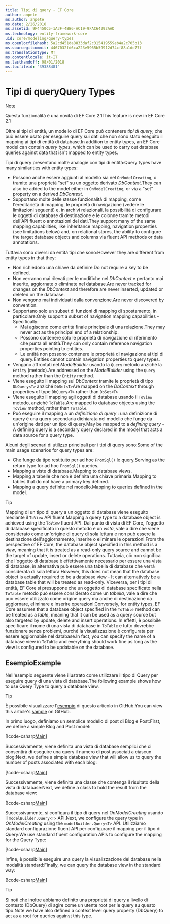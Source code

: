 ```yaml
---
title: Tipi di query - EF Core
author: anpete
ms.author: anpete
ms.date: 2/26/2018
ms.assetid: 9F4450C5-1A3F-4BB6-AC19-9FAC64292AAD
ms.technology: entity-framework-core
uid: core/modeling/query-types
ms.openlocfilehash: 5a2cd451da8833daf2c315419559eb4a2c705b13
ms.sourcegitcommit: 4467032fd6ca223e5965b59912d74cf88a1dd77f
ms.translationtype: MT
ms.contentlocale: it-IT
ms.lasthandoff: 08/01/2018
ms.locfileid: "39388481"
---
```

# <a name="query-types"></a><span data-ttu-id="05ce1-102">Tipi di query</span><span class="sxs-lookup"><span data-stu-id="05ce1-102">Query Types</span></span>
> [!NOTE]
> <span data-ttu-id="05ce1-103">Questa funzionalità è una novità di EF Core 2.1</span><span class="sxs-lookup"><span data-stu-id="05ce1-103">This feature is new in EF Core 2.1</span></span>

<span data-ttu-id="05ce1-104">Oltre ai tipi di entità, un modello di EF Core può contenere _tipi di query_, che può essere usato per eseguire query sui dati che non sono stato eseguito il mapping ai tipi di entità di database.</span><span class="sxs-lookup"><span data-stu-id="05ce1-104">In addition to entity types, an EF Core model can contain _query types_, which can be used to carry out database queries against data that isn't mapped to entity types.</span></span>

<span data-ttu-id="05ce1-105">Tipi di query presentano molte analogie con tipi di entità:</span><span class="sxs-lookup"><span data-stu-id="05ce1-105">Query types have many similarities with entity types:</span></span>

- <span data-ttu-id="05ce1-106">Possono anche essere aggiunti al modello sia nel `OnModelCreating`, o tramite una proprietà "set" su un oggetto derivato _DbContext_.</span><span class="sxs-lookup"><span data-stu-id="05ce1-106">They can also be added to the model either in `OnModelCreating`, or via a "set" property on a derived _DbContext_.</span></span>
- <span data-ttu-id="05ce1-107">Supportano molte delle stesse funzionalità di mapping, come l'ereditarietà di mapping, le proprietà di navigazione (vedere le limitazioni seguenti) e, in archivi relazionali, la possibilità di configurare le oggetti di database di destinazione e le colonne tramite metodi dell'API fluent o annotazioni dei dati.</span><span class="sxs-lookup"><span data-stu-id="05ce1-107">They support many of the same mapping capabilities, like inheritance mapping, navigation properties (see limitations below) and, on relational stores, the ability to configure the target database objects and columns via fluent API methods or data annotations.</span></span>

<span data-ttu-id="05ce1-108">Tuttavia sono diversi da entità tipi che sono:</span><span class="sxs-lookup"><span data-stu-id="05ce1-108">However they are different from entity types in that they:</span></span>

- <span data-ttu-id="05ce1-109">Non richiedono una chiave da definire.</span><span class="sxs-lookup"><span data-stu-id="05ce1-109">Do not require a key to be defined.</span></span>
- <span data-ttu-id="05ce1-110">Non verranno mai rilevati per le modifiche nel _DbContext_ e pertanto mai inserite, aggiornate o eliminate nel database.</span><span class="sxs-lookup"><span data-stu-id="05ce1-110">Are never tracked for changes on the _DbContext_ and therefore are never inserted, updated or deleted on the database.</span></span>
- <span data-ttu-id="05ce1-111">Non vengono mai individuati dalla convenzione.</span><span class="sxs-lookup"><span data-stu-id="05ce1-111">Are never discovered by convention.</span></span>
- <span data-ttu-id="05ce1-112">Supportano solo un subset di funzioni di mapping di spostamento, in particolare:</span><span class="sxs-lookup"><span data-stu-id="05ce1-112">Only support a subset of navigation mapping capabilities - Specifically:</span></span>
  - <span data-ttu-id="05ce1-113">Mai agiscono come entità finale principale di una relazione.</span><span class="sxs-lookup"><span data-stu-id="05ce1-113">They may never act as the principal end of a relationship.</span></span>
  - <span data-ttu-id="05ce1-114">Possono contenere solo le proprietà di navigazione di riferimento che punta all'entità.</span><span class="sxs-lookup"><span data-stu-id="05ce1-114">They can only contain reference navigation properties pointing to entities.</span></span>
  - <span data-ttu-id="05ce1-115">Le entità non possono contenere le proprietà di navigazione ai tipi di query.</span><span class="sxs-lookup"><span data-stu-id="05ce1-115">Entities cannot contain navigation properties to query types.</span></span>
- <span data-ttu-id="05ce1-116">Vengano affrontati nel _ModelBuilder_ usando la `Query` metodo anziché la `Entity` (metodo).</span><span class="sxs-lookup"><span data-stu-id="05ce1-116">Are addressed on the _ModelBuilder_ using the `Query` method rather than the `Entity` method.</span></span>
- <span data-ttu-id="05ce1-117">Viene eseguito il mapping sul _DbContext_ tramite le proprietà di tipo `DbQuery<T>` anziché `DbSet<T>`</span><span class="sxs-lookup"><span data-stu-id="05ce1-117">Are mapped on the _DbContext_ through properties of type `DbQuery<T>` rather than `DbSet<T>`</span></span>
- <span data-ttu-id="05ce1-118">Viene eseguito il mapping agli oggetti di database usando il `ToView` metodo, anziché `ToTable`.</span><span class="sxs-lookup"><span data-stu-id="05ce1-118">Are mapped to database objects using the `ToView` method, rather than `ToTable`.</span></span>
- <span data-ttu-id="05ce1-119">Può eseguire il mapping a un _definizione di query_ : una definizione di query è una query secondaria dichiarata nel modello che funge da un'origine dati per un tipo di query.</span><span class="sxs-lookup"><span data-stu-id="05ce1-119">May be mapped to a _defining query_ - A defining query is a secondary query declared in the model that acts a data source for a query type.</span></span>

<span data-ttu-id="05ce1-120">Alcuni degli scenari di utilizzo principali per i tipi di query sono:</span><span class="sxs-lookup"><span data-stu-id="05ce1-120">Some of the main usage scenarios for query types are:</span></span>

- <span data-ttu-id="05ce1-121">Che funge da tipo restituito per ad hoc `FromSql()` le query.</span><span class="sxs-lookup"><span data-stu-id="05ce1-121">Serving as the return type for ad hoc `FromSql()` queries.</span></span>
- <span data-ttu-id="05ce1-122">Mapping a viste di database.</span><span class="sxs-lookup"><span data-stu-id="05ce1-122">Mapping to database views.</span></span>
- <span data-ttu-id="05ce1-123">Mapping a tabelle che non è definita una chiave primaria.</span><span class="sxs-lookup"><span data-stu-id="05ce1-123">Mapping to tables that do not have a primary key defined.</span></span>
- <span data-ttu-id="05ce1-124">Mapping a query definite nel modello.</span><span class="sxs-lookup"><span data-stu-id="05ce1-124">Mapping to queries defined in the model.</span></span>

> [!TIP]
> <span data-ttu-id="05ce1-125">Mapping di un tipo di query a un oggetto di database viene eseguito mediante il `ToView` API fluent.</span><span class="sxs-lookup"><span data-stu-id="05ce1-125">Mapping a query type to a database object is achieved using the `ToView` fluent API.</span></span> <span data-ttu-id="05ce1-126">Dal punto di vista di EF Core, l'oggetto di database specificato in questo metodo è un _vista_, vale a dire che viene considerato come un'origine di query di sola lettura e non può essere la destinazione dell'aggiornamento, inserire o eliminare le operazioni.</span><span class="sxs-lookup"><span data-stu-id="05ce1-126">From the perspective of EF Core, the database object specified in this method is a _view_, meaning that it is treated as a read-only query source and cannot be the target of update, insert or delete operations.</span></span> <span data-ttu-id="05ce1-127">Tuttavia, ciò non significa che l'oggetto di database è effettivamente necessario per essere una vista di database, in alternativa può essere una tabella di database che verrà considerata di sola lettura.</span><span class="sxs-lookup"><span data-stu-id="05ce1-127">However, this does not mean that the database object is actually required to be a database view - It can alternatively be a database table that will be treated as read-only.</span></span> <span data-ttu-id="05ce1-128">Viceversa, per i tipi di entità, EF Core si presuppone che un oggetto di database specificato nella `ToTable` metodo può essere considerato come un _tabella_, vale a dire che può essere utilizzato come origine query ma anche di destinazione da aggiornare, eliminare e inserire operazioni.</span><span class="sxs-lookup"><span data-stu-id="05ce1-128">Conversely, for entity types, EF Core assumes that a database object specified in the `ToTable` method can be treated as a _table_, meaning that it can be used as a query source but also targeted by update, delete and insert operations.</span></span> <span data-ttu-id="05ce1-129">In effetti, è possibile specificare il nome di una vista di database in `ToTable` e tutto dovrebbe funzionare senza problemi, purché la visualizzazione è configurata per essere aggiornabile nel database.</span><span class="sxs-lookup"><span data-stu-id="05ce1-129">In fact, you can specify the name of a database view in `ToTable` and everything should work fine as long as the view is configured to be updatable on the database.</span></span>

## <a name="example"></a><span data-ttu-id="05ce1-130">Esempio</span><span class="sxs-lookup"><span data-stu-id="05ce1-130">Example</span></span>

<span data-ttu-id="05ce1-131">Nell'esempio seguente viene illustrato come utilizzare il tipo di Query per eseguire query di una vista di database.</span><span class="sxs-lookup"><span data-stu-id="05ce1-131">The following example shows how to use Query Type to query a database view.</span></span>

> [!TIP]
> <span data-ttu-id="05ce1-132">È possibile visualizzare l'[esempio](https://github.com/aspnet/EntityFrameworkCore/tree/master/samples/QueryTypes) di questo articolo in GitHub.</span><span class="sxs-lookup"><span data-stu-id="05ce1-132">You can view this article's [sample](https://github.com/aspnet/EntityFrameworkCore/tree/master/samples/QueryTypes) on GitHub.</span></span>

<span data-ttu-id="05ce1-133">In primo luogo, definiamo un semplice modello di post di Blog e Post:</span><span class="sxs-lookup"><span data-stu-id="05ce1-133">First, we define a simple Blog and Post model:</span></span>

[!code-csharp[Main](../../../efcore-repo/samples/QueryTypes/Program.cs#Entities)]

<span data-ttu-id="05ce1-134">Successivamente, viene definita una vista di database semplici che ci consentirà di eseguire una query il numero di post associati a ciascun blog:</span><span class="sxs-lookup"><span data-stu-id="05ce1-134">Next, we define a simple database view that will allow us to query the number of posts associated with each blog:</span></span>

[!code-csharp[Main](../../../efcore-repo/samples/QueryTypes/Program.cs#View)]

<span data-ttu-id="05ce1-135">Successivamente, viene definita una classe che contenga il risultato della vista di database:</span><span class="sxs-lookup"><span data-stu-id="05ce1-135">Next, we define a class to hold the result from the database view:</span></span>

[!code-csharp[Main](../../../efcore-repo/samples/QueryTypes/Program.cs#QueryType)]

<span data-ttu-id="05ce1-136">Successivamente, si configura il tipo di query nel _OnModelCreating_ usando il `modelBuilder.Query<T>` API.</span><span class="sxs-lookup"><span data-stu-id="05ce1-136">Next, we configure the query type in _OnModelCreating_ using the `modelBuilder.Query<T>` API.</span></span>
<span data-ttu-id="05ce1-137">Utilizziamo standard configurazione fluent API per configurare il mapping per il tipo di Query:</span><span class="sxs-lookup"><span data-stu-id="05ce1-137">We use standard fluent configuration APIs to configure the mapping for the Query Type:</span></span>

[!code-csharp[Main](../../../efcore-repo/samples/QueryTypes/Program.cs#Configuration)]

<span data-ttu-id="05ce1-138">Infine, è possibile eseguire una query la visualizzazione del database nella modalità standard:</span><span class="sxs-lookup"><span data-stu-id="05ce1-138">Finally, we can query the database view in the standard way:</span></span>

[!code-csharp[Main](../../../efcore-repo/samples/QueryTypes/Program.cs#Query)]

> [!TIP]
> <span data-ttu-id="05ce1-139">Si noti che inoltre abbiamo definito una proprietà di query a livello di contesto (DbQuery) di agire come un utente root per le query su questo tipo.</span><span class="sxs-lookup"><span data-stu-id="05ce1-139">Note we have also defined a context level query property (DbQuery) to act as a root for queries against this type.</span></span>
